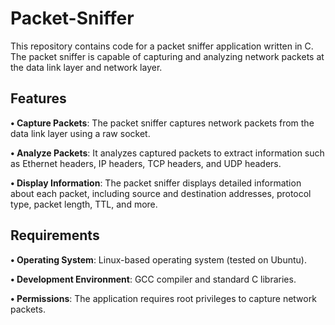 # Packet-Sniffer
This repository contains code for a packet sniffer application written in C. The packet sniffer is capable of capturing and analyzing network packets at the data link layer and network layer.

## Features
**&bull; Capture Packets**: The packet sniffer captures network packets from the data link layer using a raw socket.

**&bull; Analyze Packets**: It analyzes captured packets to extract information such as Ethernet headers, IP headers, TCP headers, and UDP headers.

**&bull; Display Information**: The packet sniffer displays detailed information about each packet, including source and destination addresses, protocol type, packet length, TTL, and more.

## Requirements
**&bull; Operating System**: Linux-based operating system (tested on Ubuntu).

**&bull; Development Environment**: GCC compiler and standard C libraries.

**&bull; Permissions**: The application requires root privileges to capture network packets.
